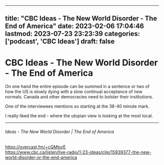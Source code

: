 
---
title: "CBC Ideas - The New World Disorder - The End of America"
date: 2023-02-06 17:04:46
lastmod: 2023-07-23 23:23:39
categories: ['podcast', 'CBC Ideas']
draft: false
---


# CBC Ideas - The New World Disorder - The End of America
On one hand the entire episode can be summed in a sentence or two of how the US is slowly dying with a slow continual acceptance of new normals. Canada and other democracies need to bolster their institutions.

One of the interviewees mentions so starting at the 38-40 minute mark.

I really liked the end - where the utopian view is looking at the most local.

- - -
###### Ideas - The New World Disorder | The End of America

https://overcast.fm/+cQMturE  
https://www.cbc.ca/listen/live-radio/1-23-ideas/clip/15939377-the-new-world-disorder-or-the-end-america

<!-- #public #podcast #CBC Ideas# -->

<!-- {BearID:55797245-27A4-4296-B476-AADB5192CC2F-394-0000039E8C00482A} -->
